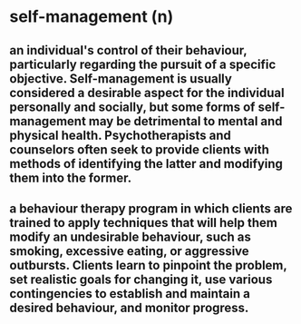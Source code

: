 # self-management (n)

## an individual's control of their behaviour, particularly regarding the pursuit of a specific objective. Self-management is usually considered a desirable aspect for the individual personally and socially, but some forms of self-management may be detrimental to mental and physical health. Psychotherapists and counselors often seek to provide clients with methods of identifying the latter and modifying them into the former.

## a behaviour therapy program in which clients are trained to apply techniques that will help them modify an undesirable behaviour, such as smoking, excessive eating, or aggressive outbursts. Clients learn to pinpoint the problem, set realistic goals for changing it, use various contingencies to establish and maintain a desired behaviour, and monitor progress.